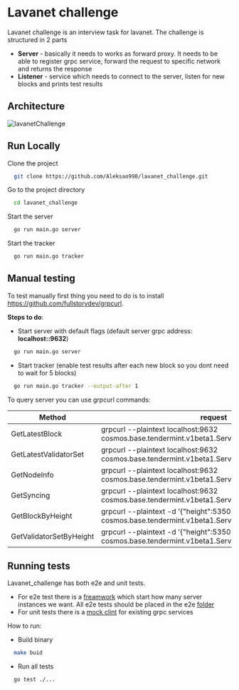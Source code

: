 # Lavanet challenge

Lavanet challenge is an interview task for lavanet. The challenge is structured in 2 parts

* **Server** - basically it needs to works as forward proxy. It needs to be able to register grpc service, forward the request to specific network and returns the response
* **Listener** - service which needs to connect to the server, listen for new blocks and prints test results


## Architecture
![lavanetChallenge](https://user-images.githubusercontent.com/42786413/193462380-9d5f3da4-3fbf-4643-8508-09a890ed4245.png)


## Run Locally

Clone the project

```bash
  git clone https://github.com/Aleksao998/lavanet_challenge.git
```

Go to the project directory

```bash
  cd lavanet_challenge
```

Start the server

```bash
  go run main.go server
```

Start the tracker

```bash
  go run main.go tracker
```

## Manual testing

To test manually first thing you need to do is to install https://github.com/fullstorydev/grpcurl.

**Steps to do**:

* Start server with default flags (default server grpc address: **localhost::9632**)
```bash
  go run main.go server
```
* Start tracker (enable test results after each new block so you dont need to wait for 5 blocks)
```bash
  go run main.go tracker --output-after 1
```

To query server you can use grpcurl commands:

Method | request | 
--- | --- | 
GetLatestBlock | grpcurl --plaintext localhost:9632 cosmos.base.tendermint.v1beta1.Service.GetLatestBlock |
GetLatestValidatorSet | grpcurl --plaintext localhost:9632 cosmos.base.tendermint.v1beta1.Service.GetLatestValidatorSet |
GetNodeInfo | grpcurl --plaintext localhost:9632 cosmos.base.tendermint.v1beta1.Service.GetNodeInfo |
GetSyncing | grpcurl --plaintext localhost:9632 cosmos.base.tendermint.v1beta1.Service.GetSyncing |
GetBlockByHeight | grpcurl --plaintext -d '{"height":5350708}' localhost:9632 cosmos.base.tendermint.v1beta1.Service.GetBlockByHeight  |
GetValidatorSetByHeight | grpcurl --plaintext -d '{"height":5350708}' localhost:9632 cosmos.base.tendermint.v1beta1.Service.GetValidatorSetByHeight 

## Running tests

Lavanet_challenge has both e2e and unit tests. 

- For e2e test there is a [freamwork](https://github.com/Aleksao998/lavanet_challenge/tree/develop/e2e/framework) which start how many server instances we want. All e2e tests should be placed in the e2e [folder](https://github.com/Aleksao998/lavanet_challenge/tree/develop/e2e)
- For unit tests there is a [mock clint](https://github.com/Aleksao998/lavanet_challenge/blob/develop/services/tendermintv1beta1/mock_client.go) for existing grpc services

How to run:

- Build binary
```bash
  make buid
```
- Run all tests
```bash
  go test ./...
```

